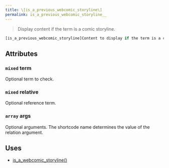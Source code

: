 ```yaml
---
title: \[is_a_previous_webcomic_storyline\]
permalink: is_a_previous_webcomic_storyline__
---
```


> Display content if the term is a comic storyline.

```php
[is_a_previous_webcomic_storyline]Content to display if the term is a comic storyline.[/is_a_previous_webcomic_storyline]
```

## Attributes

### `mixed` term
Optional term to check.

### `mixed` relative
Optional reference term.

### `array` args
Optional arguments. The shortcode name determines the
value of the relation argument.

## Uses
- [is_a_webcomic_storyline()](is_a_webcomic_storyline())
